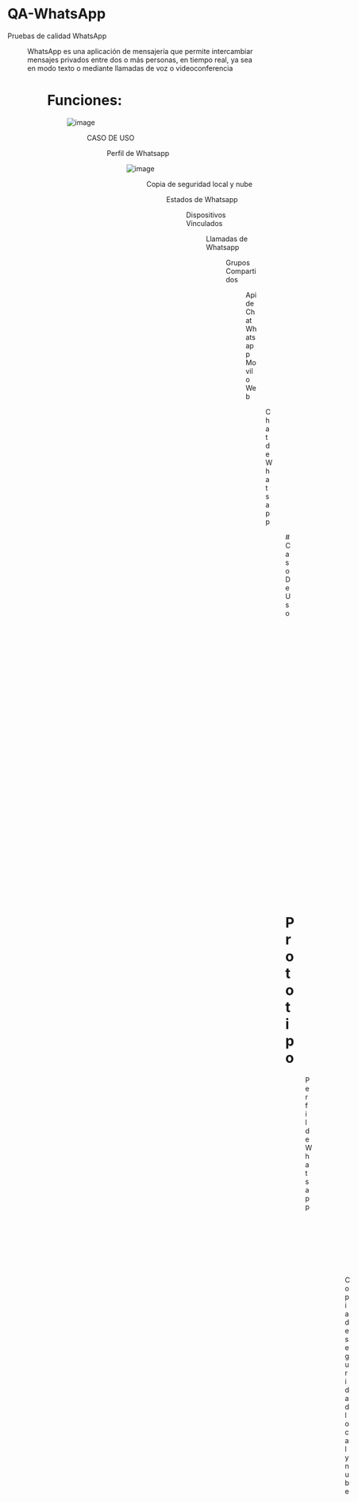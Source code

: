 # QA-WhatsApp
Pruebas de calidad WhatsApp 
<dir>
WhatsApp es una aplicación de mensajería que permite intercambiar mensajes privados entre dos o más personas, en tiempo real, ya sea en modo texto o mediante llamadas de voz o videoconferencia
<dir>

 # Funciones:
<dir>
 
 ![image](https://user-images.githubusercontent.com/24916524/137570397-af91b649-0fc6-4b61-a887-a689d4bf6861.png)
<dir>

CASO DE USO
<dir>
  
Perfil de Whatsapp
<dir> 
 
 ![image](https://user-images.githubusercontent.com/24916524/137571612-9b3565ad-6cd2-48c9-8f9e-cea1365c1629.png)
<dir>
 
Copia de seguridad local y nube
<dir>
 
Estados de Whatsapp
<dir>
 
Dispositivos Vinculados
<dir>
 
Llamadas de Whatsapp
<dir>
 
Grupos Compartidos
<dir>
 
Api de Chat Whatsapp Movil o Web
<dir>
 
Chat de Whatsapp
<dir>
# Caso De Uso

 ![WhatsApp Image 2021-10-15 at 9 39 23 PM](https://user-images.githubusercontent.com/40078831/137570509-afbcee67-532c-481c-bc30-3259d8665ffe.jpeg)

 
# Prototipo
 <dir>
  
Perfil de Whatsapp
<dir>
 
![perfil](https://user-images.githubusercontent.com/92187529/137569992-986dfd6b-32fd-4c52-9e02-b376a0ebe2db.PNG)
<dir>
 
Copia de seguridad local y nube
<dir>
 
![nube](https://user-images.githubusercontent.com/92187529/137571986-667bcd10-632b-4c17-b4a0-930a8f79c3cd.jpeg)
<dir>
 
Estados de WhatsApp
<dir>

![estados](https://user-images.githubusercontent.com/92187529/137572020-3671cceb-a1e3-4a0b-8d9f-2fb0f568548a.png)
<dir>
 
Dispositivos Vinculados
<dir>

![vinculados](https://user-images.githubusercontent.com/92187529/137572046-3202587f-d84a-48fe-827e-310f958e0d2b.jpeg)
